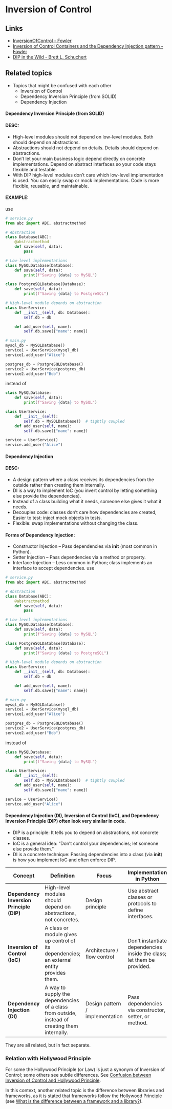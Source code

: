 # Inversion of Control

## Links

* [InversionOfControl - Fowler](https://martinfowler.com/bliki/InversionOfControl.html)
* [Inversion of Control Containers and the Dependency Injection pattern - Fowler](https://martinfowler.com/articles/injection.html)
* [DIP in the Wild - Brett L. Schuchert](https://martinfowler.com/articles/dipInTheWild.html)

## Related topics

* Topics that might be confused with each other
  - Inversion of Control
  - Dependency Inversion Principle (from SOLID)
  - Dependency Injection

#### Dependency Inversion Principle (from SOLID)
#### DESC:
 * High-level modules should not depend on low-level modules. Both should depend on abstractions.
 * Abstractions should not depend on details. Details should depend on abstractions.
 * Don’t let your main business logic depend directly on concrete implementations. Depend on abstract interfaces so your code stays flexible and testable.
 * With DIP high-level modules don’t care which low-level implementation is used. You can easily swap or mock implementations. Code is more flexible, reusable, and maintainable.
#### EXAMPLE:
use <br/>
```python
# service.py
from abc import ABC, abstractmethod

# Abstraction
class Database(ABC):
    @abstractmethod
    def save(self, data):
        pass

# Low-level implementations
class MySQLDatabase(Database):
    def save(self, data):
        print(f"Saving {data} to MySQL")

class PostgreSQLDatabase(Database):
    def save(self, data):
        print(f"Saving {data} to PostgreSQL")

# High-level module depends on abstraction
class UserService:
    def __init__(self, db: Database):
        self.db = db

    def add_user(self, name):
        self.db.save({"name": name})

# main.py
mysql_db = MySQLDatabase()
service1 = UserService(mysql_db)
service1.add_user("Alice")

postgres_db = PostgreSQLDatabase()
service2 = UserService(postgres_db)
service2.add_user("Bob")
```
instead of
```python
class MySQLDatabase:
    def save(self, data):
        print(f"Saving {data} to MySQL")

class UserService:
    def __init__(self):
        self.db = MySQLDatabase()  # tightly coupled
    def add_user(self, name):
        self.db.save({"name": name})

service = UserService()
service.add_user("Alice")
```

#### Dependency Injection
#### DESC:
 * A design pattern where a class receives its dependencies from the outside rather than creating them internally.
 * DI is a way to implement IoC (you invert control by letting something else provide the dependencies).
 * Instead of a class building what it needs, someone else gives it what it needs.
 * Decouples code: classes don’t care how dependencies are created, Easier to test: inject mock objects in tests.
 * Flexible: swap implementations without changing the class.
#### Forms of Dependency Injection:
 * Constructor Injection – Pass dependencies via __init__ (most common in Python).
 * Setter Injection – Pass dependencies via a method or property.
 * Interface Injection – Less common in Python; class implements an interface to accept dependencies.
use
```python
# service.py
from abc import ABC, abstractmethod

# Abstraction
class Database(ABC):
    @abstractmethod
    def save(self, data):
        pass

# Low-level implementations
class MySQLDatabase(Database):
    def save(self, data):
        print(f"Saving {data} to MySQL")

class PostgreSQLDatabase(Database):
    def save(self, data):
        print(f"Saving {data} to PostgreSQL")

# High-level module depends on abstraction
class UserService:
    def __init__(self, db: Database):
        self.db = db

    def add_user(self, name):
        self.db.save({"name": name})

# main.py
mysql_db = MySQLDatabase()
service1 = UserService(mysql_db)
service1.add_user("Alice")

postgres_db = PostgreSQLDatabase()
service2 = UserService(postgres_db)
service2.add_user("Bob")
```
instead of
```python
class MySQLDatabase:
    def save(self, data):
        print(f"Saving {data} to MySQL")

class UserService:
    def __init__(self):
        self.db = MySQLDatabase()  # tightly coupled
    def add_user(self, name):
        self.db.save({"name": name})

service = UserService()
service.add_user("Alice")
```
#### Dependency Injection (DI), Inversion of Control (IoC), and Dependency Inversion Principle (DIP) often look very similar in code.
 * DIP is a principle: It tells you to depend on abstractions, not concrete classes.
 * IoC is a general idea: “Don’t control your dependencies; let someone else provide them.”
 * DI is a concrete technique: Passing dependencies into a class (via __init__) is how you implement IoC and often enforce DIP.

| Concept | Definition | Focus | Implementation in Python |
|---------|------------|-------|--------------------------|
| **Dependency Inversion Principle (DIP)** | High-level modules should depend on abstractions, not concretes. | Design principle | Use abstract classes or protocols to define interfaces. |
| **Inversion of Control (IoC)** | A class or module gives up control of its dependencies; an external entity provides them. | Architecture / flow control | Don’t instantiate dependencies inside the class; let them be provided. |
| **Dependency Injection (DI)** | A way to supply the dependencies of a class from outside, instead of creating them internally. | Design pattern / implementation | Pass dependencies via constructor, setter, or method. |


They are all related, but in fact separate.

### Relation with Hollywood Principle
For some the Hollywood Principle (or Law) is just a synonym of Inversion of Control; some others see subtle differences. See  [Confusion between Inversion of Control and Hollywood Principle](https://stackoverflow.com/questions/43786221/confusion-between-inversion-of-control-and-hollywood-principle).

In this context, another related topic is the difference between libraries and frameworks, as it is stated that frameworks follow the Hollywood Principle (see [What is the difference between a framework and a library?](https://stackoverflow.com/questions/148747/what-is-the-difference-between-a-framework-and-a-library)).
